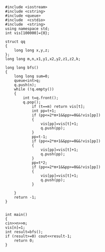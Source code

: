     #include <iostream>
    #include <cstring>
    #include <queue>
    #include  <cstdio>
    #include  <string>
    using namespace std;
    int vis[100000]={0};
    
    struct qq
    {
        long long x,y,z;
    };
    long long m,n,x1,y1,x2,y2,z1,z2,k;
    
    long long bfs()
    {
        long long sum=0;
        queue<int>q;
        q.push(n);
        while (!q.empty())
        {
            int t=q.front();
            q.pop();
                if (t==m) return vis[t];
                int pp=t+1;
                if (pp<=2*m+1&&pp>=0&&!vis[pp])
                {
                    vis[pp]=vis[t]+1;
                    q.push(pp);
                }
                pp=t-1;
                if (pp<=2*m+1&&pp>=0&&!vis[pp])
                {
                    vis[pp]=vis[t]+1;
                    q.push(pp);
                }
                pp=t*2;
                if (pp<=2*m+1&&pp>=0&&!vis[pp])
                {
                    vis[pp]=vis[t]+1;
                    q.push(pp);
                }
    
        }
        return -1;
    }
    
    
    int main()
    {
    cin>>n>>m;
    vis[n]=1;
    int result=bfs();
    if (result>=0) cout<<result-1;
        return 0;
    }
